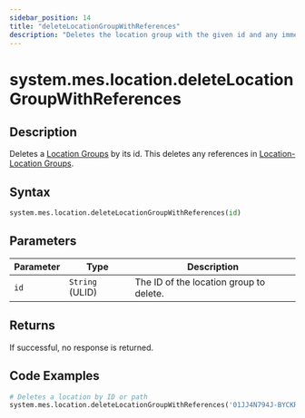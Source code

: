 ```yaml
---
sidebar_position: 14
title: "deleteLocationGroupWithReferences"
description: "Deletes the location group with the given id and any immediate references to this location group if possible."
---
```


# system.mes.location.deleteLocationGroupWithReferences

## Description

Deletes a [Location Groups](../../data-model/location-model/location) by its id.
This deletes any references in [Location-Location Groups](../../data-model/location-model/location-location-group).

## Syntax
```python
system.mes.location.deleteLocationGroupWithReferences(id)
```

## Parameters

| Parameter  | Type            | Description                             |
|------------|-----------------|-----------------------------------------|
| `id`       | `String` (ULID) | The ID of the location group to delete. |

## Returns

If successful, no response is returned.

## Code Examples

```python
# Deletes a location by ID or path
system.mes.location.deleteLocationGroupWithReferences('01JJ4N794J-BYCKRFJN-AY2S5D1N')
```
